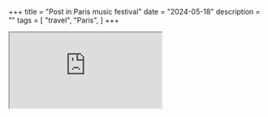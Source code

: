 +++
title = "Post in Paris music festival"
date = "2024-05-18"
description = ""
tags = [
    "travel",
    "Paris",
]
+++

<iframe src="https://flckstorageaccount.blob.core.windows.net/photos/2024-05-18-post-in-paris/PXL_20240518_153419834.mp4"></iframe>